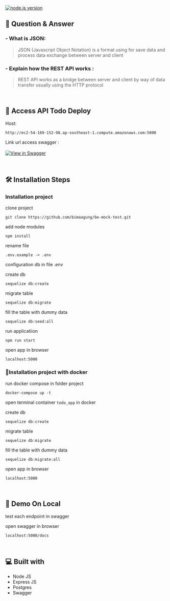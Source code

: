 [![node.js version](https://badgen.net/npm/node/express)](https://npmjs.com/package/express)

## 📃 Question & Answer
### - What is JSON:
> JSON (Javascript Object Notation) is a format using for save data and process data exchange between server and client
### - Explain how the REST API works :
> REST API works as a bridge between server and client by way of data transfer usually using the HTTP protocol

<br>

## 🚀 Access API Todo Deploy
Host:

```http://ec2-54-169-152-98.ap-southeast-1.compute.amazonaws.com:5000```
<br>

Link url access swagger :  
<br>
[![View in Swagger](http://jessemillar.github.io/view-in-swagger-button/button.svg)](http://ec2-54-169-152-98.ap-southeast-1.compute.amazonaws.com:5000/docs)

<br>

## 🛠️ Installation Steps

### Installation project

clone project
``` bson
git clone https://github.com/bimaagung/be-mock-test.git
```

add node modules 
```bson 
npm install
```

rename file 
```bson
.env.example -> .env
```

configuration db in file .env

create db 
```bson
sequelize db:create
```
migrate table 
```bson
sequelize db:migrate
```
fill the table with dummy data 
```bson
sequelize db:seed:all
```

run applicatiion
```bson
npm run start
```

open app in browser
```bson
localhost:5000
```


### 🐳Installation project with docker

run docker compose in folder project
``` bson
docker-compose up -t
```
open terminal container `todo_app` in docker

create db 
```bson
sequelize db:create
```

migrate table 
```bson
sequelize db:migrate
```

fill the table with dummy data 
```bson
sequelize db:migrate:all
```

open app in browser
```bson
localhost:5000
```

<br>

## 🚀 Demo On Local

test each endpoint in swagger

open swagger in browser 
```bson
localhost:5000/docs
```

<br>


## 💻 Built with

- Node JS
- Express JS
- Postgres
- Swagger
